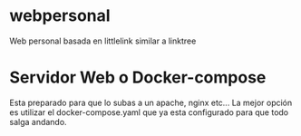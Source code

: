 # webpersonal
Web personal basada en littlelink similar a linktree
# Servidor Web o Docker-compose
Esta preparado para que lo subas a un apache, nginx etc...
La mejor opción es utilizar el docker-compose.yaml que ya esta configurado para que todo salga andando.
